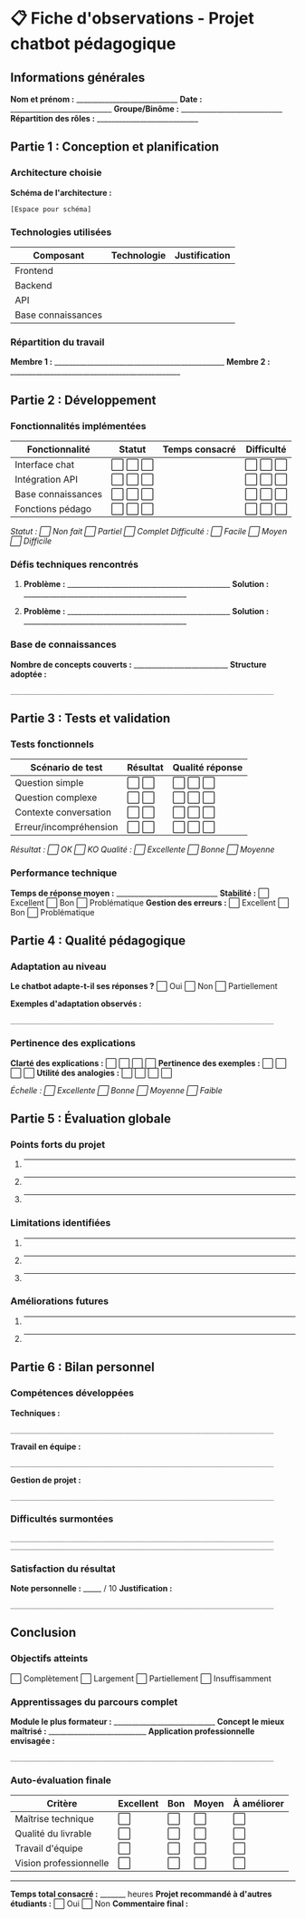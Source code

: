 # 📋 Fiche d'observations - Projet chatbot pédagogique

## Informations générales
**Nom et prénom :** ____________________________
**Date :** ____________________________
**Groupe/Binôme :** ____________________________
**Répartition des rôles :** ____________________________

## Partie 1 : Conception et planification

### Architecture choisie
**Schéma de l'architecture :**
```
[Espace pour schéma]
```

### Technologies utilisées
| Composant | Technologie | Justification |
|-----------|-------------|---------------|
| Frontend | | |
| Backend | | |
| API | | |
| Base connaissances | | |

### Répartition du travail
**Membre 1 :** _______________________________________________
**Membre 2 :** _______________________________________________

## Partie 2 : Développement

### Fonctionnalités implémentées
| Fonctionnalité | Statut | Temps consacré | Difficulté |
|----------------|--------|----------------|------------|
| Interface chat | ⬜ ⬜ ⬜ | | ⬜ ⬜ ⬜ |
| Intégration API | ⬜ ⬜ ⬜ | | ⬜ ⬜ ⬜ |
| Base connaissances | ⬜ ⬜ ⬜ | | ⬜ ⬜ ⬜ |
| Fonctions pédago | ⬜ ⬜ ⬜ | | ⬜ ⬜ ⬜ |

*Statut : ⬜ Non fait ⬜ Partiel ⬜ Complet*
*Difficulté : ⬜ Facile ⬜ Moyen ⬜ Difficile*

### Défis techniques rencontrés
1. **Problème :** _____________________________________________
   **Solution :** _____________________________________________

2. **Problème :** _____________________________________________
   **Solution :** _____________________________________________

### Base de connaissances
**Nombre de concepts couverts :** __________________________
**Structure adoptée :**
```
_________________________________________________________________
```

## Partie 3 : Tests et validation

### Tests fonctionnels
| Scénario de test | Résultat | Qualité réponse |
|------------------|----------|-----------------|
| Question simple | ⬜ ⬜ | ⬜ ⬜ ⬜ |
| Question complexe | ⬜ ⬜ | ⬜ ⬜ ⬜ |
| Contexte conversation | ⬜ ⬜ | ⬜ ⬜ ⬜ |
| Erreur/incompréhension | ⬜ ⬜ | ⬜ ⬜ ⬜ |

*Résultat : ⬜ OK ⬜ KO*
*Qualité : ⬜ Excellente ⬜ Bonne ⬜ Moyenne*

### Performance technique
**Temps de réponse moyen :** ____________________________
**Stabilité :** ⬜ Excellent ⬜ Bon ⬜ Problématique
**Gestion des erreurs :** ⬜ Excellent ⬜ Bon ⬜ Problématique

## Partie 4 : Qualité pédagogique

### Adaptation au niveau
**Le chatbot adapte-t-il ses réponses ?** ⬜ Oui ⬜ Non ⬜ Partiellement

**Exemples d'adaptation observés :**
```
_________________________________________________________________
```

### Pertinence des explications
**Clarté des explications :** ⬜ ⬜ ⬜ ⬜
**Pertinence des exemples :** ⬜ ⬜ ⬜ ⬜
**Utilité des analogies :** ⬜ ⬜ ⬜ ⬜

*Échelle : ⬜ Excellente ⬜ Bonne ⬜ Moyenne ⬜ Faible*

## Partie 5 : Évaluation globale

### Points forts du projet
1. _________________________________________________________________
2. _________________________________________________________________
3. _________________________________________________________________

### Limitations identifiées
1. _________________________________________________________________
2. _________________________________________________________________
3. _________________________________________________________________

### Améliorations futures
1. _________________________________________________________________
2. _________________________________________________________________

## Partie 6 : Bilan personnel

### Compétences développées
**Techniques :**
```
_________________________________________________________________
```

**Travail en équipe :**
```
_________________________________________________________________
```

**Gestion de projet :**
```
_________________________________________________________________
```

### Difficultés surmontées
```
_________________________________________________________________
_________________________________________________________________
```

### Satisfaction du résultat
**Note personnelle :** _____ / 10
**Justification :**
```
_________________________________________________________________
```

## Conclusion

### Objectifs atteints
⬜ Complètement ⬜ Largement ⬜ Partiellement ⬜ Insuffisamment

### Apprentissages du parcours complet
**Module le plus formateur :** ____________________________
**Concept le mieux maîtrisé :** ___________________________
**Application professionnelle envisagée :**
```
_________________________________________________________________
```

### Auto-évaluation finale
| Critère | Excellent | Bon | Moyen | À améliorer |
|---------|-----------|-----|-------|-------------|
| Maîtrise technique | ⬜ | ⬜ | ⬜ | ⬜ |
| Qualité du livrable | ⬜ | ⬜ | ⬜ | ⬜ |
| Travail d'équipe | ⬜ | ⬜ | ⬜ | ⬜ |
| Vision professionnelle | ⬜ | ⬜ | ⬜ | ⬜ |

---
**Temps total consacré :** _______ heures
**Projet recommandé à d'autres étudiants :** ⬜ Oui ⬜ Non
**Commentaire final :**
```